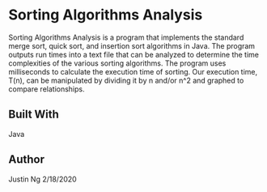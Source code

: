 # Sorting Algorithms Analysis
Sorting Algorithms Analysis is a program that implements the standard merge sort, quick sort, and insertion sort algorithms in Java. The program outputs run times into a text file that can be analyzed to determine the time complexities of the various sorting algorithms. The program uses milliseconds to calculate the execution time of sorting. Our execution time, T(n), can be manipulated by dividing it by n and/or n^2 and graphed to compare relationships.

## Built With
Java

## Author
Justin Ng
2/18/2020